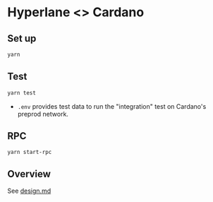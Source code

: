 # Hyperlane <> Cardano

## Set up

```sh
yarn
```

## Test

```sh
yarn test
```

- `.env` provides test data to run the "integration" test on Cardano's preprod
  network.

## RPC

```
yarn start-rpc
```

## Overview

See [design.md](docs%2Fdesign.md)
